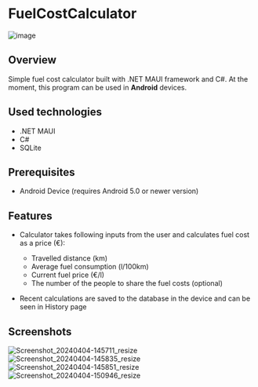 # FuelCostCalculator
![image](https://github.com/MiikaRK/fuelcostcalculator/assets/94705211/14cb29cd-5a67-48d7-9e75-ac0e7f415cec)


## Overview

Simple fuel cost calculator built with .NET MAUI framework and C#. At the moment, this program can be used in **Android** devices.

## Used technologies

- .NET MAUI
- C#
- SQLite

## Prerequisites

- Android Device (requires Android 5.0 or newer version)

## Features

- Calculator takes following inputs from the user and calculates fuel cost as a price (€): 
  - Travelled distance (km)
  - Average fuel consumption (l/100km)
  - Current fuel price (€/l)
  - The number of the people to share the fuel costs (optional)
 
- Recent calculations are saved to the database in the device and can be seen in History page

## Screenshots

![Screenshot_20240404-145711_resize](https://github.com/MiikaRK/fuelcostcalculator/assets/94705211/d89f7027-57aa-4f7a-a085-027d59ef2b48)
![Screenshot_20240404-145835_resize](https://github.com/MiikaRK/fuelcostcalculator/assets/94705211/47adc4d9-995a-43f1-96d5-85b78cce4a23)
![Screenshot_20240404-145851_resize](https://github.com/MiikaRK/fuelcostcalculator/assets/94705211/ca5ef09a-554a-4c07-89ed-76adcbf8f998)
![Screenshot_20240404-150946_resize](https://github.com/MiikaRK/fuelcostcalculator/assets/94705211/2026d42f-c6ae-44ce-9711-8508726f943d)

